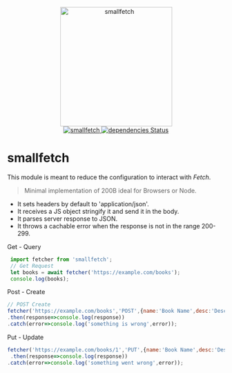 <p align="center">
  <img src="https://imgur.com/a/zEraO" width="259" height="276" alt="smallfetch">
  <br>
  <a href="https://www.npmjs.org/package/smallfetch">
   <img src="https://img.shields.io/npm/v/smallfetch.svg?style=flat" alt="smallfetch">
 </a> 
    <a href="https://david-dm.org/developit/smallfetch"><img src="https://david-dm.org/developit/smallfetch/status.svg" alt="dependencies Status"></a>
</p>

# smallfetch

This module is meant to reduce the configuration to interact with *Fetch*. 
> Minimal implementation of 200B ideal for Browsers or Node.
* It sets headers by default to 'application/json'.
* It receives a JS object stringify it and send it in the body.
* It parses server response to JSON.
* It throws a cachable error when the response is not in the range 200-299.



Get - Query
```js
 import fetcher from 'smallfetch';
 // Get Request
 let books = await fetcher('https://example.com/books');
 console.log(books);
 ```
 Post - Create
 ```js
 // POST Create
 fetcher('https://example.com/books','POST',{name:'Book Name',desc:'Description'})
 .then(response=>console.log(response))
 .catch(error=>console.log('something is wrong',error));
 ```
 Put - Update
 ```js
 fetcher('https://example.com/books/1','PUT',{name:'Book Name',desc:'Description'})
  .then(response=>console.log(response))
 .catch(error=>console.log('something went wrong',error));
```
